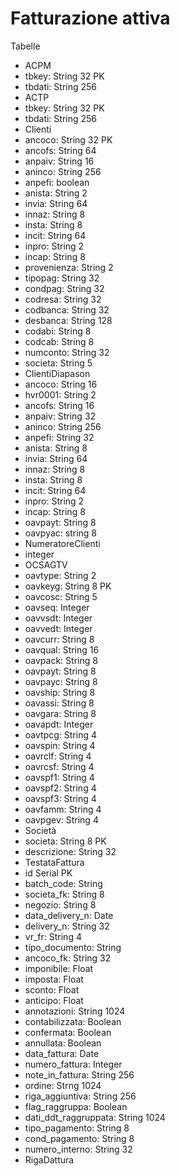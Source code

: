 Fatturazione attiva
=======

Tabelle
* ACPM
 * tbkey: String 32  PK
 * tbdati: String 256
* ACTP
 * tbkey: String 32 PK
 * tbdati: String 256
* Clienti
 * ancoco: String 32 PK
 * ancofs: String 64
 * anpaiv: String 16
 * aninco: String 256
 * anpefi: boolean
 * anista: String 2
 * invia: String 64
 * innaz: String 8
 * insta: String 8
 * incit: String 64
 * inpro: String 2
 * incap: String 8
 * provenienza: String 2
 * tipopag: String 32
 * condpag: String 32
 * codresa: String 32
 * codbanca: String 32
 * desbanca: String 128
 * codabi: String 8
 * codcab: String 8
 * numconto: String 32
 * societa: String 5
* ClientiDiapason
 * ancoco: String 16
 * hvr0001: String 2
 * ancofs: String 16
 * anpaiv: String 32
 * aninco: String 256
 * anpefi: String 32
 * anista: String 8
 * invia: String 64
 * innaz: String 8
 * insta: String 8
 * incit: String 64
 * inpro: String 2
 * incap: String 8
 * oavpayt: String 8
 * oavpyac: string 8
* NumeratoreClienti
 * integer 
* OCSAGTV
 * oavtype: String 2
 * oavkeyg: String 8 PK
 * oavcosc: String 5
 * oavseq: Integer
 * oavvsdt: Integer
 * oavvedt: Integer
 * oavcurr: String 8
 * oavqual: String 16
 * oavpack: String 8
 * oavpayt: String 8
 * oavpayc: String 8
 * oavship: String 8
 * oavassi: String 8
 * oavgara: String 8
 * oavapdt: Integer
 * oavtpcg: String 4
 * oavspin: String 4
 * oavrclf: String 4
 * oavrcsf: String 4
 * oavspf1: String 4
 * oavspf2: String 4
 * oavspf3: String 4
 * oavfamm: String 4
 * oavpgev: String 4
* Società
 * societa: String 8 PK
 * descrizione: String 32
* TestataFattura
 * id Serial PK
 * batch_code: String 
 * societa_fk: String 8
 * negozio: String 8
 * data_delivery_n: Date
 * delivery_n: String 32
 * vr_fr: String 4
 * tipo_documento: String
 * ancoco_fk: String 32
 * imponibile: Float
 * imposta: Float
 * sconto: Float
 * anticipo: Float
 * annotazioni: String 1024
 * contabilizzata: Boolean
 * confermata: Boolean
 * annullata: Boolean
 * data_fattura: Date
 * numero_fattura: Integer
 * note_in_fattura: String 256
 * ordine: Strng 1024
 * riga_aggiuntiva: String 256
 * flag_raggruppa: Boolean
 * dati_ddt_raggruppata: String 1024
 * tipo_pagamento: String 8
 * cond_pagamento: String 8
 * numero_interno: String 32
* RigaDattura